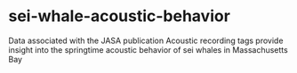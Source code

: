 # sei-whale-acoustic-behavior
Data associated with the JASA publication Acoustic recording tags provide insight into the springtime acoustic behavior of sei whales in Massachusetts Bay

